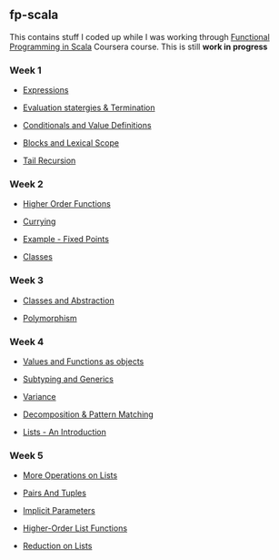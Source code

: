 ## fp-scala
This contains stuff I coded up while I was working through
[Functional Programming in Scala](https://www.coursera.org/course/progfun) Coursera course.
This is still **work in progress**

### Week 1

* [Expressions](../b4875711d2b0146584eca14be9bfa162a2c7b6d2/fp-scala/src/week1/Week1.sc#L6-L45)

* [Evaluation statergies & Termination](../b4875711d2b0146584eca14be9bfa162a2c7b6d2/fp-scala/src/week1/Week1.sc#L43-L65)

* [Conditionals and Value Definitions](../b4875711d2b0146584eca14be9bfa162a2c7b6d2/fp-scala/src/week1/Week1.sc#L67-L122)

* [Blocks and Lexical Scope](../b4875711d2b0146584eca14be9bfa162a2c7b6d2/fp-scala/src/week1/Week1.sc#L124-L177)

* [Tail Recursion](../b4875711d2b0146584eca14be9bfa162a2c7b6d2/fp-scala/src/week1/Week1.sc#L179-L219)

### Week 2

* [Higher Order Functions](fp-scala/src/week2/Week2_1.sc)

* [Currying](fp-scala/src/week2/Week2_2.sc)

* [Example - Fixed Points](fp-scala/src/week2/Week2_3.sc)

* [Classes](fp-scala/src/week2/Week2_567.sc)

### Week 3

* [Classes and Abstraction](fp-scala/src/week3/Week3_1.sc)

* [Polymorphism](fp-scala/src/week3/Week3_2.sc)

### Week 4

* [Values and Functions as objects](fp-scala/src/week4/Week4_12.sc)

* [Subtyping and Generics](fp-scala/src/week4/Week4_3.sc)

* [Variance](src/week4/Week4_4.sc)

* [Decomposition & Pattern Matching](fp-scala/src/week4/Week4_56.sc)

* [Lists - An Introduction](fp-scala/src/week4/Week4_7.sc)

### Week 5

* [More Operations on Lists](fp-scala/src/week5/Week5_1.sc)

* [Pairs And Tuples](fp-scala/src/week5/Week5_2.sc)

* [Implicit Parameters](fp-scala/src/week5/Week5_3.sc)

* [Higher-Order List Functions](fp-scala/src/week5/Week5_4.sc)

* [Reduction on Lists](fp-scala/src/week5/Week5_5.sc)
